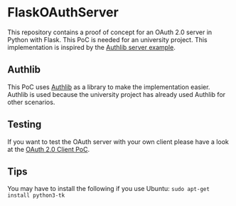 # FlaskOAuthServer

This repository contains a proof of concept for an OAuth 2.0 server in Python with Flask. This PoC is needed for an university project.
This implementation is inspired by the [Authlib server example](https://github.com/authlib/example-oauth2-server).

## Authlib
This PoC uses [Authlib](https://authlib.org/) as a library to make the implementation easier. Authlib is used because the university 
project has already used Authlib for other scenarios.

## Testing
If you want to test the OAuth server with your own client please have a look at the [OAuth 2.0 Client PoC](https://github.com/AnsgarLichter/FlaskOAuthClient).

## Tips
You may have to install the following if you use Ubuntu:
``sudo apt-get install python3-tk``
